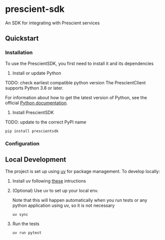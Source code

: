 # prescient-sdk
An SDK for integrating with Prescient services


## Quickstart

### Installation

To use the PrescientSDK, you first need to install it and its dependencies

1. Install or update Python

TODO: check earliest compatible python version
The PrescientClient supports Python 3.8 or later.

For information about how to get the latest version of Python, see the official [Python documentation](https://www.python.org/downloads/).

1. Install PrescientSDK

TODO: update to the correct PyPI name
```
pip install prescientsdk
```

### Configuration




## Local Development

The project is set up using [uv](https://docs.astral.sh/uv/) for package management. To develop locally:

1. Install uv following [these](https://docs.astral.sh/uv/getting-started/installation/) intructions

1. (Optional) Use uv to set up your local env. 

    Note that this will happen automatically when you run tests or any python application using uv, so it is not necessary

    ```
    uv sync
    ```

1. Run the tests

    ```
    uv run pytest
    ```